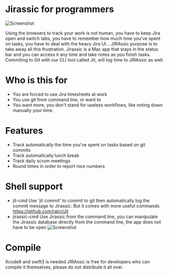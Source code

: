 # Jirassic for programmers

![Screenshot](https://s9.postimg.org/ma7lec3in/jirassic4sept.jpg)

Using the browsers to track your work is not human, you have to keep Jira open and switch tabs, you have to remember how much time you’ve spent on tasks, you have to deal with the heavy Jira UI... JIRAssic purpose is to take away all this frustration.
Jirassic is a Mac app that stays in the status bar and you can access it any time and take notes as you finish tasks. Commiting to Git with our CLI tool called Jit, will log time to JIRAssic as well.

# Who is this for
- You are forced to use Jira timesheets at work
- You use git from command line, or want to
- You want more, you don't stand for useless workflows, like noting down manually your time.

# Features
- Track automatically the time you’ve spent on tasks based on git commits
- Track automatically lunch break
- Track daily scrum meetings
- Round times in order to report nice numbers

# Shell support
- jit-cmd Use 'jit commit' to commit to git then automatically log the commit message to Jirassic. But it comes with more useful commands https://github.com/ralcr/Jit
- jirassic-cmd Use Jirassic from the command line, you can manipulate the Jirassic database directly from the command line, the app does not have to be open
![Screenshot](https://s1.postimg.org/tq0jtk65b/Screen_Shot_2017-04-01_at_17.45.21.png)

# Compile
Xcode8 and swift3 is needed
JIRAssic is free for developers who can compile it themselves, please do not distribute it all over.
